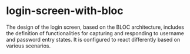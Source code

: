# login-screen-with-bloc
 The design of the login screen, based on the BLOC architecture, includes the definition of functionalities for capturing and responding to username and password entry states. It is configured to react differently based on various scenarios.
